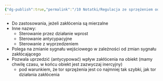 ```yaml
---
{"dg-publish":true,"permalink":"/10 Notatki/Regulacja ze sprzężeniem od zakłócenia/","tags":["wiedza/definicja"]}
---
```


* Do zastosowania, jeżeli zakłócenia są mierzalne
* Inne nazwy:
	* Sterowanie przez działanie wprost
	* Sterowanie antycypacyjne
	* Sterowanie z wyprzedzeniem
* Polega na zmianie sygnału wejściowego w zależności od zmian sygnału zakłócającego
* Pozwala uprzedzić (antycypować) wpływ zakłócenia na obiekt (mamy chwilę czasu, w końcu obiekt jest zazwyczaj inercyjny)
	* pod warunkiem, że tor sprzężenia jest co najmniej tak szybki, jak tor działania zakłócenia